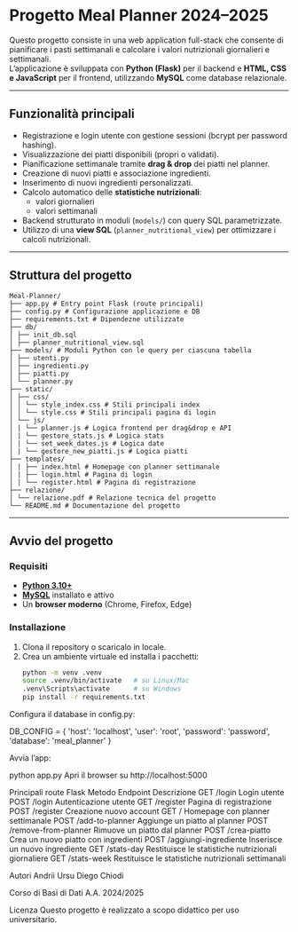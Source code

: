# Progetto Meal Planner 2024–2025

Questo progetto consiste in una web application full-stack che consente di pianificare i pasti settimanali e calcolare i valori nutrizionali giornalieri e settimanali.  
L’applicazione è sviluppata con **Python (Flask)** per il backend e **HTML, CSS e JavaScript** per il frontend, utilizzando **MySQL** come database relazionale.

---

## Funzionalità principali

- Registrazione e login utente con gestione sessioni (bcrypt per password hashing).
- Visualizzazione dei piatti disponibili (propri o validati).
- Pianificazione settimanale tramite **drag & drop** dei piatti nel planner.
- Creazione di nuovi piatti e associazione ingredienti.
- Inserimento di nuovi ingredienti personalizzati.
- Calcolo automatico delle **statistiche nutrizionali**:
  - valori giornalieri
  - valori settimanali
- Backend strutturato in moduli (`models/`) con query SQL parametrizzate.
- Utilizzo di una **view SQL** (`planner_nutritional_view`) per ottimizzare i calcoli nutrizionali.

---

## Struttura del progetto

    Meal-Planner/
    ├── app.py # Entry point Flask (route principali)
    ├── config.py # Configurazione applicazione e DB
    ├── requirements.txt # Dipendezne utilizzate
    ├── db/
    │ ├── init_db.sql
    │ ├── planner_nutritional_view.sql
    ├── models/ # Moduli Python con le query per ciascuna tabella
    │ ├── utenti.py
    │ ├── ingredienti.py
    │ ├── piatti.py
    │ └── planner.py
    ├── static/
    │ ├── css/
    │ │ └── style_index.css # Stili principali index
    │ │ └── style.css # Stili principali pagina di login
    │ └── js/
    │ | └── planner.js # Logica frontend per drag&drop e API
    │ | └── gestore_stats.js # Logica stats
    │ | └── set_week_dates.js # Logica date
    │ | └── gestore_new_piatti.js # Logica piatti
    ├── templates/
    │ | ├── index.html # Homepage con planner settimanale
    │ | ├── login.html # Pagina di login
    │ | └── register.html # Pagina di registrazione
    ├── relazione/
    │ └── relazione.pdf # Relazione tecnica del progetto
    └── README.md # Documentazione del progetto

---

## Avvio del progetto

### Requisiti

- **[Python 3.10+](https://www.python.org/)**  
- **[MySQL](https://www.mysql.com/)** installato e attivo  
- Un **browser moderno** (Chrome, Firefox, Edge)

### Installazione

1. Clona il repository o scaricalo in locale.
2. Crea un ambiente virtuale ed installa i pacchetti:
   ```bash
   python -m venv .venv
   source .venv/bin/activate   # su Linux/Mac
   .venv\Scripts\activate      # su Windows
   pip install -r requirements.txt

Configura il database in config.py:

DB_CONFIG = {
    'host': 'localhost',
    'user': 'root',
    'password': 'password',
    'database': 'meal_planner'
}

Avvia l’app:

python app.py
Apri il browser su http://localhost:5000

Principali route Flask
Metodo	Endpoint	Descrizione
GET	/login	Login utente
POST	/login	Autenticazione utente
GET	/register	Pagina di registrazione
POST	/register	Creazione nuovo account
GET	/	Homepage con planner settimanale
POST	/add-to-planner	Aggiunge un piatto al planner
POST	/remove-from-planner	Rimuove un piatto dal planner
POST	/crea-piatto	Crea un nuovo piatto con ingredienti
POST	/aggiungi-ingrediente	Inserisce un nuovo ingrediente
GET	/stats-day	Restituisce le statistiche nutrizionali giornaliere
GET	/stats-week	Restituisce le statistiche nutrizionali settimanali

Autori
Andrii Ursu
Diego Chiodi

Corso di Basi di Dati A.A. 2024/2025

Licenza
Questo progetto è realizzato a scopo didattico per uso universitario.
